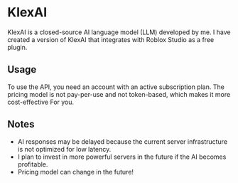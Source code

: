 # KlexAI

KlexAI is a closed-source AI language model (LLM) developed by me. I have created a version of KlexAI that integrates with Roblox Studio as a free plugin.

## Usage

To use the API, you need an account with an active subscription plan. The pricing model is not pay-per-use and not token-based, which makes it more cost-effective For you.

## Notes

- AI responses may be delayed because the current server infrastructure is not optimized for low latency.
- I plan to invest in more powerful servers in the future if the AI becomes profitable.
- Pricing model can change in the future!
